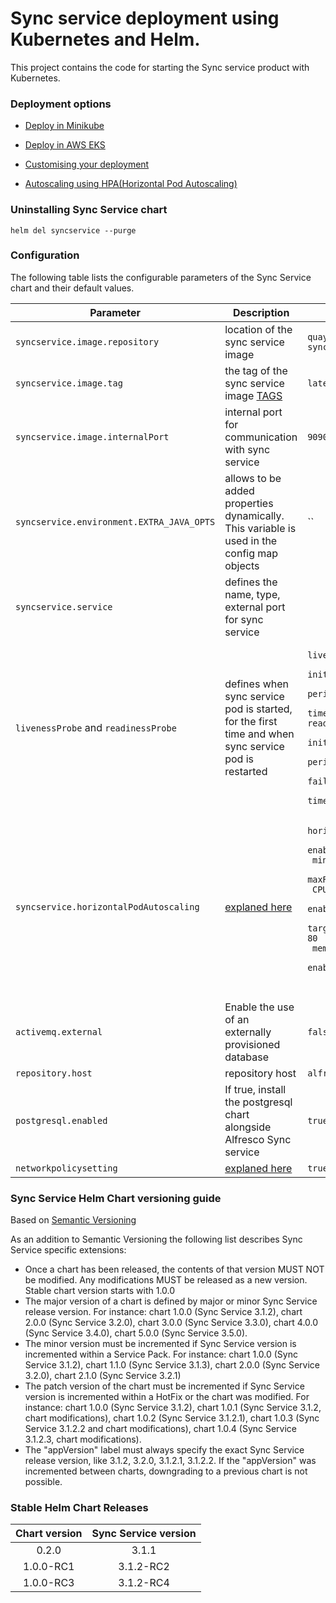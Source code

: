 # Sync service deployment using Kubernetes and Helm.

This project contains the code for starting the Sync service product with Kubernetes.

### Deployment options

* [Deploy in Minikube](./docs/deployment_minikube.md)

* [Deploy in AWS EKS](https://github.com/Alfresco/acs-deployment/blob/master/docs/helm-deployment-aws_eks.md)

* [Customising your deployment](./docs/customising-deployment.md)

* [Autoscaling using HPA(Horizontal Pod Autoscaling)](./docs/autoscaling_with_hpa.md)

### Uninstalling Sync Service chart

```
helm del syncservice --purge
```

### Configuration

The following table lists the configurable parameters of the Sync Service chart and their default values.

Parameter | Description | Default
--- | --- | ---
`syncservice.image.repository`|location of the sync service image|`quay.io/alfresco/service-sync`
`syncservice.image.tag`|the tag of the sync service image [TAGS](https://quay.io/repository/alfresco/service-sync?tag=latest&tab=tags)|`latest`
`syncservice.image.internalPort`|internal port for communication with sync service|`9090`
`syncservice.environment.EXTRA_JAVA_OPTS`|allows to be added properties dynamically. This variable is used in the config map objects|``
`syncservice.service`|defines the name, type, external port for sync service|
`livenessProbe` and `readinessProbe`| defines when sync service pod is started, for the first time and when sync service pod is restarted|<pre>`livenessProbe:`<br/> `initialDelaySeconds: 150`<br/> `periodSeconds: 30`<br/> `timeoutSeconds: 10`<br/>`readinessProbe:`<br/> `initialDelaySeconds: 20`<br/> `periodSeconds: 10`<br/> `failureThreshold: 12`<br/> `timeoutSeconds: 10`</pre>
`syncservice.horizontalPodAutoscaling`|[explaned here](./docs/autoscaling_with_hpa.md)|<pre>`horizontalPodAutoscaling:`<br/> `enabled: true`<br/> `minReplicas: 1`<br/> `maxReplicas: 3`<br/> `CPU:`<br/>  `enabled: true`<br/>  `targetAverageUtilization: 80`<br/> `memory:`<br/>  `enabled: true`<pre/>
`activemq.external`|Enable the use of an externally provisioned database|`false`
`repository.host`|repository host|`alfresco-cs-repository`
`postgresql.enabled`|If true, install the postgresql chart alongside Alfresco Sync service|`true`
`networkpolicysetting`|[explaned here](./docs/network-policy.md)|`true`

### Sync Service Helm Chart versioning guide

Based on [Semantic Versioning](https://semver.org)

As an addition to Semantic Versioning the following list describes Sync Service specific extensions:
* Once a chart has been released, the contents of that version MUST NOT be modified. Any modifications MUST be released as a new version. Stable chart version starts with 1.0.0
* The major version of a chart is defined by major or minor Sync Service release version. For instance: chart 1.0.0 (Sync Service 3.1.2), chart 2.0.0 (Sync Service 3.2.0), chart 3.0.0 (Sync Service 3.3.0), chart 4.0.0 (Sync Service 3.4.0), chart 5.0.0 (Sync Service 3.5.0).
* The minor version must be incremented if Sync Service version is incremented within a Service Pack. For instance: chart 1.0.0 (Sync Service 3.1.2), chart 1.1.0 (Sync Service 3.1.3), chart 2.0.0 (Sync Service 3.2.0), chart 2.1.0 (Sync Service 3.2.1)
* The patch version of the chart must be incremented if Sync Service version is incremented within a HotFix or the chart was modified. For instance: chart 1.0.0 (Sync Service 3.1.2), chart 1.0.1 (Sync Service 3.1.2, chart modifications), chart 1.0.2 (Sync Service 3.1.2.1), chart 1.0.3 (Sync Service 3.1.2.2 and chart modifications), chart 1.0.4 (Sync Service 3.1.2.3, chart modifications).
* The "appVersion" label must always specify the exact Sync Service release version, like 3.1.2, 3.2.0, 3.1.2.1, 3.1.2.2. If the "appVersion" was incremented between charts, downgrading to a previous chart is not possible.


### Stable Helm Chart Releases

|Chart version|Sync Service version|
|:---:|:---:|
|0.2.0    |3.1.1|
|1.0.0-RC1|3.1.2-RC2|
|1.0.0-RC3|3.1.2-RC4|
